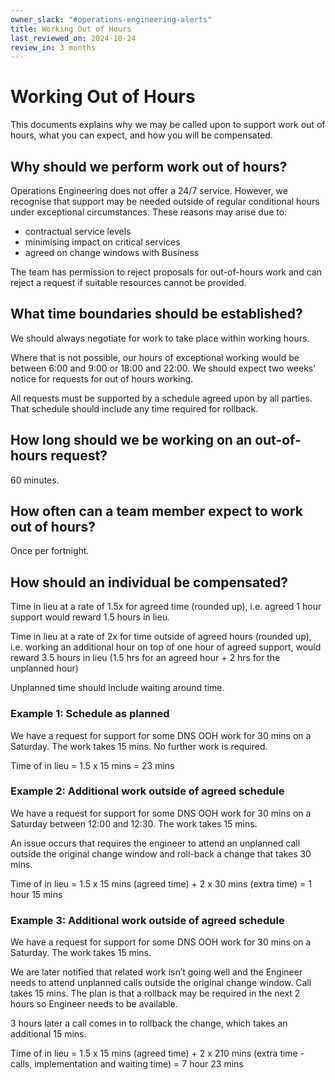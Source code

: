 ```yaml
---
owner_slack: "#operations-engineering-alerts"
title: Working Out of Hours
last_reviewed_on: 2024-10-24
review_in: 3 months
---
```


# Working Out of Hours

This documents explains why we may be called upon to support work out of hours, what you can expect, and how you will be compensated.

## Why should we perform work out of hours?

Operations Engineering does not offer a 24/7 service. However, we recognise that support may be needed outside of regular conditional hours under exceptional circumstances. These reasons may arise due to:

- contractual service levels
- minimising impact on critical services
- agreed on change windows with Business

The team has permission to reject proposals for out-of-hours work and can reject a request if suitable resources cannot be provided.

## What time boundaries should be established?

We should always negotiate for work to take place within working hours.

Where that is not possible, our hours of exceptional working would be between 6:00 and 9:00 or 18:00 and 22:00. We should expect two weeks' notice for requests for out of hours working.

All requests must be supported by a schedule agreed upon by all parties. That schedule should include any time required for rollback.

## How long should we be working on an out-of-hours request?

60 minutes.

## How often can a team member expect to work out of hours?

Once per fortnight.

## How should an individual be compensated?

Time in lieu at a rate of 1.5x for agreed time (rounded up), i.e. agreed 1 hour support would reward 1.5 hours in lieu.

Time in lieu at a rate of 2x for time outside of agreed hours (rounded up), i.e. working an additional hour on top of one hour of agreed support, would reward 3.5 hours in lieu (1.5 hrs for an agreed hour  + 2 hrs for the unplanned hour) 

Unplanned time should include waiting around time.

### Example 1: Schedule as planned

We have a request for support for some DNS OOH work for 30 mins on a Saturday. The work takes 15 mins. No further work is required.

Time of in lieu = 1.5 x 15 mins = 23 mins

### Example 2: Additional work outside of agreed schedule

We have a request for support for some DNS OOH work for 30 mins on a Saturday between 12:00 and 12:30. The work takes 15 mins. 

An issue occurs that requires the engineer to attend an unplanned call outside the original change window and roll-back a change that takes 30 mins.

Time of in lieu = 1.5 x 15 mins (agreed time) + 2 x 30 mins (extra time) = 1 hour 15 mins

### Example 3: Additional work outside of agreed schedule

We have a request for support for some DNS OOH work for 30 mins on a Saturday. The work takes 15 mins. 

We are later notified that related work isn’t going well and the Engineer needs to attend unplanned calls outside the original change window. Call takes 15 mins. The plan is that a rollback may be required in the next 2 hours so Engineer needs to be available.

3 hours later a call comes in to rollback the change, which takes an additional 15 mins.

Time of in lieu = 1.5 x 15 mins (agreed time) + 2 x 210 mins (extra time - calls, implementation and waiting time) = 7 hour 23 mins

